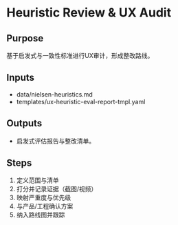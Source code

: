 # Heuristic Review & UX Audit

## Purpose

基于启发式与一致性标准进行UX审计，形成整改路线。

## Inputs

- data/nielsen-heuristics.md
- templates/ux-heuristic-eval-report-tmpl.yaml

## Outputs

- 启发式评估报告与整改清单。

## Steps

1. 定义范围与清单
2. 打分并记录证据（截图/视频）
3. 映射严重度与优先级
4. 与产品/工程确认方案
5. 纳入路线图并跟踪
